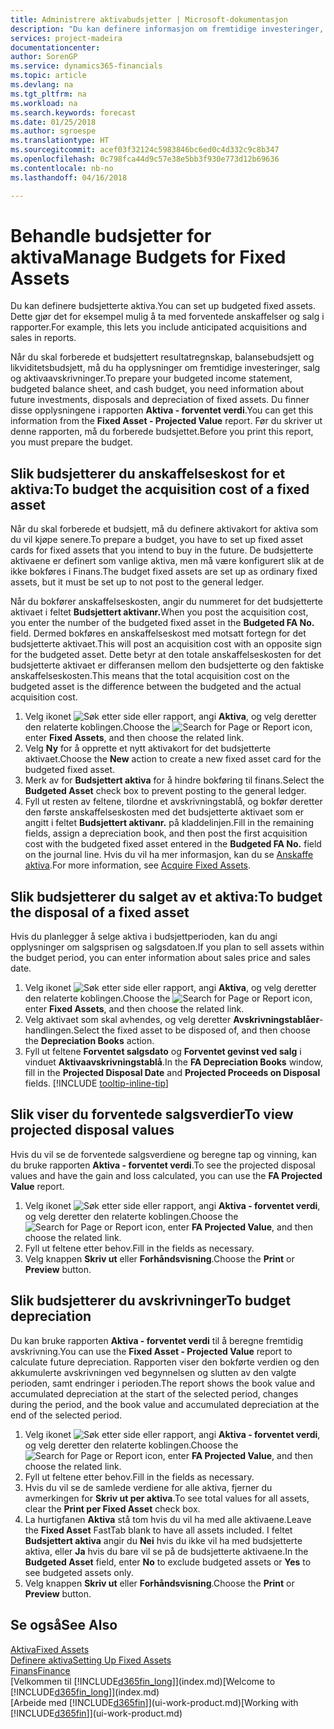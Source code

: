```yaml
---
title: Administrere aktivabudsjetter | Microsoft-dokumentasjon
description: "Du kan definere informasjon om fremtidige investeringer, salg og avskrivning av aktiva for å bidra til å klargjøre budsjetter og prognoser."
services: project-madeira
documentationcenter: 
author: SorenGP
ms.service: dynamics365-financials
ms.topic: article
ms.devlang: na
ms.tgt_pltfrm: na
ms.workload: na
ms.search.keywords: forecast
ms.date: 01/25/2018
ms.author: sgroespe
ms.translationtype: HT
ms.sourcegitcommit: acef03f32124c5983846bc6ed0c4d332c9c8b347
ms.openlocfilehash: 0c798fca44d9c57e38e5bb3f930e773d12b69636
ms.contentlocale: nb-no
ms.lasthandoff: 04/16/2018

---
```

# <a name="manage-budgets-for-fixed-assets"></a><span data-ttu-id="15798-103">Behandle budsjetter for aktiva</span><span class="sxs-lookup"><span data-stu-id="15798-103">Manage Budgets for Fixed Assets</span></span>
<span data-ttu-id="15798-104">Du kan definere budsjetterte aktiva.</span><span class="sxs-lookup"><span data-stu-id="15798-104">You can set up budgeted fixed assets.</span></span> <span data-ttu-id="15798-105">Dette gjør det for eksempel mulig å ta med forventede anskaffelser og salg i rapporter.</span><span class="sxs-lookup"><span data-stu-id="15798-105">For example, this lets you include anticipated acquisitions and sales in reports.</span></span>  

<span data-ttu-id="15798-106">Når du skal forberede et budsjettert resultatregnskap, balansebudsjett og likviditetsbudsjett, må du ha opplysninger om fremtidige investeringer, salg og aktivaavskrivninger.</span><span class="sxs-lookup"><span data-stu-id="15798-106">To prepare your budgeted income statement, budgeted balance sheet, and cash budget, you need information about future investments, disposals and depreciation of fixed assets.</span></span> <span data-ttu-id="15798-107">Du finner disse opplysningene i rapporten **Aktiva - forventet verdi**.</span><span class="sxs-lookup"><span data-stu-id="15798-107">You can get this information from the **Fixed Asset - Projected Value** report.</span></span> <span data-ttu-id="15798-108">Før du skriver ut denne rapporten, må du forberede budsjettet.</span><span class="sxs-lookup"><span data-stu-id="15798-108">Before you print this report, you must prepare the budget.</span></span>  

## <a name="to-budget-the-acquisition-cost-of-a-fixed-asset"></a><span data-ttu-id="15798-109">Slik budsjetterer du anskaffelseskost for et aktiva:</span><span class="sxs-lookup"><span data-stu-id="15798-109">To budget the acquisition cost of a fixed asset</span></span>
<span data-ttu-id="15798-110">Når du skal forberede et budsjett, må du definere aktivakort for aktiva som du vil kjøpe senere.</span><span class="sxs-lookup"><span data-stu-id="15798-110">To prepare a budget, you have to set up fixed asset cards for fixed assets that you intend to buy in the future.</span></span> <span data-ttu-id="15798-111">De budsjetterte aktivaene er definert som vanlige aktiva, men må være konfigurert slik at de ikke bokføres i Finans.</span><span class="sxs-lookup"><span data-stu-id="15798-111">The budget fixed assets are set up as ordinary fixed assets, but it must be set up to not post to the general ledger.</span></span>

<span data-ttu-id="15798-112">Når du bokfører anskaffelseskosten, angir du nummeret for det budsjetterte aktivaet i feltet **Budsjettert aktivanr.**</span><span class="sxs-lookup"><span data-stu-id="15798-112">When you post the acquisition cost, you enter the number of the budgeted fixed asset in the **Budgeted FA No.** field.</span></span> <span data-ttu-id="15798-113">Dermed bokføres en anskaffelseskost med motsatt fortegn for det budsjetterte aktivaet.</span><span class="sxs-lookup"><span data-stu-id="15798-113">This will post an acquisition cost with an opposite sign for the budgeted asset.</span></span> <span data-ttu-id="15798-114">Dette betyr at den totale anskaffelseskosten for det budsjetterte aktivaet er differansen mellom den budsjetterte og den faktiske anskaffelseskosten.</span><span class="sxs-lookup"><span data-stu-id="15798-114">This means that the total acquisition cost on the budgeted asset is the difference between the budgeted and the actual acquisition cost.</span></span>

1. <span data-ttu-id="15798-115">Velg ikonet ![Søk etter side eller rapport](media/ui-search/search_small.png "Søk etter side eller rapport"), angi **Aktiva**, og velg deretter den relaterte koblingen.</span><span class="sxs-lookup"><span data-stu-id="15798-115">Choose the ![Search for Page or Report](media/ui-search/search_small.png "Search for Page or Report icon") icon, enter **Fixed Assets**, and then choose the related link.</span></span>
2. <span data-ttu-id="15798-116">Velg **Ny** for å opprette et nytt aktivakort for det budsjetterte aktivaet.</span><span class="sxs-lookup"><span data-stu-id="15798-116">Choose the **New** action to create a new fixed asset card for the budgeted fixed asset.</span></span>
3. <span data-ttu-id="15798-117">Merk av for **Budsjettert aktiva** for å hindre bokføring til finans.</span><span class="sxs-lookup"><span data-stu-id="15798-117">Select the **Budgeted Asset** check box to prevent posting to the general ledger.</span></span>
4. <span data-ttu-id="15798-118">Fyll ut resten av feltene, tilordne et avskrivningstablå, og bokfør deretter den første anskaffelseskosten med det budsjetterte aktivaet som er angitt i feltet **Budsjettert aktivanr.** på kladdelinjen.</span><span class="sxs-lookup"><span data-stu-id="15798-118">Fill in the remaining fields, assign a depreciation book, and then post the first acquisition cost with the budgeted fixed asset entered in the **Budgeted FA No.** field on the journal line.</span></span> <span data-ttu-id="15798-119">Hvis du vil ha mer informasjon, kan du se [Anskaffe aktiva](fa-how-acquire.md).</span><span class="sxs-lookup"><span data-stu-id="15798-119">For more information, see [Acquire Fixed Assets](fa-how-acquire.md).</span></span>

## <a name="to-budget-the-disposal-of-a-fixed-asset"></a><span data-ttu-id="15798-120">Slik budsjetterer du salget av et aktiva:</span><span class="sxs-lookup"><span data-stu-id="15798-120">To budget the disposal of a fixed asset</span></span>
<span data-ttu-id="15798-121">Hvis du planlegger å selge aktiva i budsjettperioden, kan du angi opplysninger om salgsprisen og salgsdatoen.</span><span class="sxs-lookup"><span data-stu-id="15798-121">If you plan to sell assets within the budget period, you can enter information about sales price and sales date.</span></span>

1. <span data-ttu-id="15798-122">Velg ikonet ![Søk etter side eller rapport](media/ui-search/search_small.png "Søk etter side eller rapport"), angi **Aktiva**, og velg deretter den relaterte koblingen.</span><span class="sxs-lookup"><span data-stu-id="15798-122">Choose the ![Search for Page or Report](media/ui-search/search_small.png "Search for Page or Report icon") icon, enter **Fixed Assets**, and then choose the related link.</span></span>
2. <span data-ttu-id="15798-123">Velg aktivaet som skal avhendes, og velg deretter **Avskrivningstablåer**-handlingen.</span><span class="sxs-lookup"><span data-stu-id="15798-123">Select the fixed asset to be disposed of, and then choose the **Depreciation Books** action.</span></span>
3. <span data-ttu-id="15798-124">Fyll ut feltene **Forventet salgsdato** og **Forventet gevinst ved salg** i vinduet **Aktivaavskrivningstablå**.</span><span class="sxs-lookup"><span data-stu-id="15798-124">In the **FA Depreciation Books** window, fill in the **Projected Disposal Date** and **Projected Proceeds on Disposal** fields.</span></span> [!INCLUDE [tooltip-inline-tip](includes/tooltip-inline-tip_md.md)]

## <a name="to-view-projected-disposal-values"></a><span data-ttu-id="15798-125">Slik viser du forventede salgsverdier</span><span class="sxs-lookup"><span data-stu-id="15798-125">To view projected disposal values</span></span>
<span data-ttu-id="15798-126">Hvis du vil se de forventede salgsverdiene og beregne tap og vinning, kan du bruke rapporten **Aktiva - forventet verdi**.</span><span class="sxs-lookup"><span data-stu-id="15798-126">To see the projected disposal values and have the gain and loss calculated, you can use the **FA Projected Value** report.</span></span>

1. <span data-ttu-id="15798-127">Velg ikonet ![Søk etter side eller rapport](media/ui-search/search_small.png "Søk etter side eller rapport"), angi **Aktiva - forventet verdi**, og velg deretter den relaterte koblingen.</span><span class="sxs-lookup"><span data-stu-id="15798-127">Choose the ![Search for Page or Report](media/ui-search/search_small.png "Search for Page or Report icon") icon, enter **FA Projected Value**, and then choose the related link.</span></span>
2. <span data-ttu-id="15798-128">Fyll ut feltene etter behov.</span><span class="sxs-lookup"><span data-stu-id="15798-128">Fill in the fields as necessary.</span></span>
3. <span data-ttu-id="15798-129">Velg knappen **Skriv ut** eller **Forhåndsvisning**.</span><span class="sxs-lookup"><span data-stu-id="15798-129">Choose the **Print** or **Preview** button.</span></span>

## <a name="to-budget-depreciation"></a><span data-ttu-id="15798-130">Slik budsjetterer du avskrivninger</span><span class="sxs-lookup"><span data-stu-id="15798-130">To budget depreciation</span></span>
<span data-ttu-id="15798-131">Du kan bruke rapporten **Aktiva - forventet verdi** til å beregne fremtidig avskrivning.</span><span class="sxs-lookup"><span data-stu-id="15798-131">You can use the **Fixed Asset - Projected Value** report to calculate future depreciation.</span></span> <span data-ttu-id="15798-132">Rapporten viser den bokførte verdien og den akkumulerte avskrivningen ved begynnelsen og slutten av den valgte perioden, samt endringer i perioden.</span><span class="sxs-lookup"><span data-stu-id="15798-132">The report shows the book value and accumulated depreciation at the start of the selected period, changes during the period, and the book value and accumulated depreciation at the end of the selected period.</span></span>

1. <span data-ttu-id="15798-133">Velg ikonet ![Søk etter side eller rapport](media/ui-search/search_small.png "Søk etter side eller rapport"), angi **Aktiva - forventet verdi**, og velg deretter den relaterte koblingen.</span><span class="sxs-lookup"><span data-stu-id="15798-133">Choose the ![Search for Page or Report](media/ui-search/search_small.png "Search for Page or Report icon") icon, enter **FA Projected Value**, and then choose the related link.</span></span>
2. <span data-ttu-id="15798-134">Fyll ut feltene etter behov.</span><span class="sxs-lookup"><span data-stu-id="15798-134">Fill in the fields as necessary.</span></span>
3. <span data-ttu-id="15798-135">Hvis du vil se de samlede verdiene for alle aktiva, fjerner du avmerkingen for **Skriv ut per aktiva**.</span><span class="sxs-lookup"><span data-stu-id="15798-135">To see total values for all assets, clear the **Print per Fixed Asset** check box.</span></span>
4. <span data-ttu-id="15798-136">La hurtigfanen **Aktiva** stå tom hvis du vil ha med alle aktivaene.</span><span class="sxs-lookup"><span data-stu-id="15798-136">Leave the **Fixed Asset** FastTab blank to have all assets included.</span></span> <span data-ttu-id="15798-137">I feltet **Budsjettert aktiva** angir du **Nei** hvis du ikke vil ha med budsjetterte aktiva, eller **Ja** hvis du bare vil se på de budsjetterte aktivaene.</span><span class="sxs-lookup"><span data-stu-id="15798-137">In the **Budgeted Asset** field, enter **No** to exclude budgeted assets or **Yes** to see budgeted assets only.</span></span>
5. <span data-ttu-id="15798-138">Velg knappen **Skriv ut** eller **Forhåndsvisning**.</span><span class="sxs-lookup"><span data-stu-id="15798-138">Choose the **Print** or **Preview** button.</span></span>

## <a name="see-also"></a><span data-ttu-id="15798-139">Se også</span><span class="sxs-lookup"><span data-stu-id="15798-139">See Also</span></span>
[<span data-ttu-id="15798-140">Aktiva</span><span class="sxs-lookup"><span data-stu-id="15798-140">Fixed Assets</span></span>](fa-manage.md)  
[<span data-ttu-id="15798-141">Definere aktiva</span><span class="sxs-lookup"><span data-stu-id="15798-141">Setting Up Fixed Assets</span></span>](fa-setup.md)  
[<span data-ttu-id="15798-142">Finans</span><span class="sxs-lookup"><span data-stu-id="15798-142">Finance</span></span>](finance.md)  
<span data-ttu-id="15798-143">[Velkommen til [!INCLUDE[d365fin_long](includes/d365fin_long_md.md)]](index.md)</span><span class="sxs-lookup"><span data-stu-id="15798-143">[Welcome to [!INCLUDE[d365fin_long](includes/d365fin_long_md.md)]](index.md)</span></span>  
<span data-ttu-id="15798-144">[Arbeide med [!INCLUDE[d365fin](includes/d365fin_md.md)]](ui-work-product.md)</span><span class="sxs-lookup"><span data-stu-id="15798-144">[Working with [!INCLUDE[d365fin](includes/d365fin_md.md)]](ui-work-product.md)</span></span>

